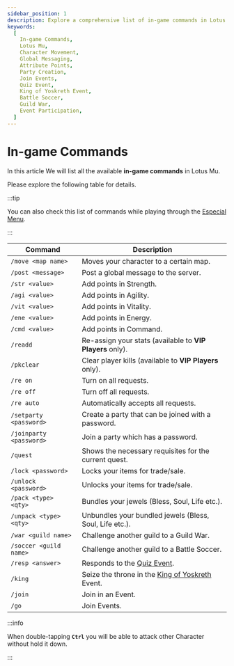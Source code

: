 ```yaml
---
sidebar_position: 1
description: Explore a comprehensive list of in-game commands in Lotus Mu, providing details on how to use commands for character movement, messaging, attribute points, party creation, and participation in various in-game events. Access the list conveniently through the Especial Menu and enhance your gameplay experience.
keywords:
  [
    In-game Commands,
    Lotus Mu,
    Character Movement,
    Global Messaging,
    Attribute Points,
    Party Creation,
    Join Events,
    Quiz Event,
    King of Yoskreth Event,
    Battle Soccer,
    Guild War,
    Event Participation,
  ]
---
```


# In-game Commands

In this article We will list all the available **in-game commands** in Lotus Mu.

Please explore the following table for details.

:::tip

You can also check this list of commands while playing through the [Especial Menu](/client-features/especial-menu).

:::

| Command                 | Description                                                                 |
| ----------------------- | --------------------------------------------------------------------------- |
| `/move <map name>`      | Moves your character to a certain map.                                      |
| `/post <message>`       | Post a global message to the server.                                        |
| `/str <value>`          | Add points in Strength.                                                     |
| `/agi <value>`          | Add points in Agility.                                                      |
| `/vit <value>`          | Add points in Vitality.                                                     |
| `/ene <value>`          | Add points in Energy.                                                       |
| `/cmd <value>`          | Add points in Command.                                                      |
| `/readd`                | Re-assign your stats (available to **VIP Players** only).                   |
| `/pkclear`              | Clear player kills (available to **VIP Players** only).                     |
| `/re on`                | Turn on all requests.                                                       |
| `/re off`               | Turn off all requests.                                                      |
| `/re auto`              | Automatically accepts all requests.                                         |
| `/setparty <password>`  | Create a party that can be joined with a password.                          |
| `/joinparty <password>` | Join a party which has a password.                                          |
| `/quest`                | Shows the necessary requisites for the current quest.                       |
| `/lock <password>`      | Locks your items for trade/sale.                                            |
| `/unlock <password>`    | Unlocks your items for trade/sale.                                          |
| `/pack <type> <qty>`    | Bundles your jewels (Bless, Soul, Life etc.).                               |
| `/unpack <type> <qty>`  | Unbundles your bundled jewels (Bless, Soul, Life etc.).                     |
| `/war <guild name>`     | Challenge another guild to a Guild War.                                     |
| `/soccer <guild name>`  | Challenge another guild to a Battle Soccer.                                 |
| `/resp <answer>`        | Responds to the [Quiz Event](/events/others/quiz-event).                    |
| `/king`                 | Seize the throne in the [King of Yoskreth](/events/king-of-yoskreth) Event. |
| `/join`                 | Join in an Event.                                                           |
| `/go`                   | Join Events.                                                                |

:::info

When double-tapping **`Ctrl`** you will be able to attack other Character without hold it down.

:::

